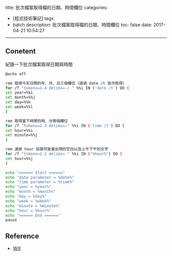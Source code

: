 title: 批次檔案取得檔的日期、時間欄位
categories:
  - [程式技術筆記]
tags:
  - batch
description: 批次檔案取得檔的日期、時間欄位
toc: false
date: 2017-04-21 10:54:27
---

## Conetent
紀錄一下批次檔案取得日期與時間


``` bash
@echo off

rem 取得今天日期的年、月、日三個欄位（透過 date /t 指令取得）
for /f "tokens=1-4 delims=-/ " %%i IN ('date /t') DO (
set year=%%i
set month=%%j
set day=%%k
set week=%%l
)

rem 取得當下時間的時、分兩個欄位
for /f "tokens=1-3 delims=:" %%i IN ('time /t') DO (
set hour=%%i
set minute=%%j
)

rem 濾掉 hour 前面可能會出現的空白以及上午下午的文字
for /f "tokens=1-2 delims= " %%i IN ("%hour%") DO (
set hour=%%j
)

echo "====== Start ======"
echo "date parameter = %date%"
echo "time parameter = %time%"
echo "year = %year%"
echo "month = %month%"
echo "day = %day%"
echo "week = %week%"
echo "minute = %minute%"
echo "hour = %hour%"
echo "====== End ======"
pause
```

## Reference
- [Will](http://blog.miniasp.com/post/2007/10/29/How-to-get-system-date-time-in-batch-file.aspx)